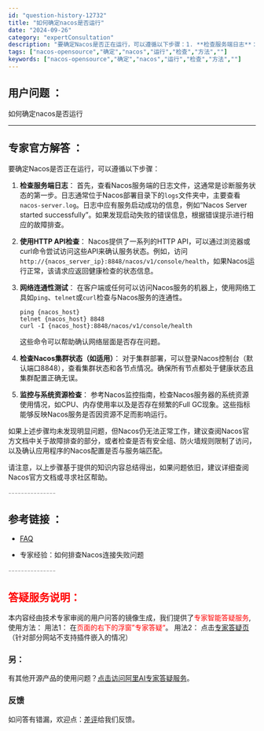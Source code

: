 ```yaml
---
id: "question-history-12732"
title: "如何确定nacos是否运行"
date: "2024-09-26"
category: "expertConsultation"
description: "要确定Nacos是否正在运行，可以遵循以下步骤：1. **检查服务端日志**：   首先，查看Nacos服务端的日志文件，这通常是诊断服务状态的第一步。日志通常位于Nacos部署目录下的`logs`文件夹中，主要查看`nacos-server.log`。日志中应有服务启动成功的信息，例如“Nacos"
tags: ["nacos-opensource","确定","nacos","运行","检查","方法",""]
keywords: ["nacos-opensource","确定","nacos","运行","检查","方法",""]
---
```


## 用户问题 ： 
 如何确定nacos是否运行  

---------------
## 专家官方解答 ：

要确定Nacos是否正在运行，可以遵循以下步骤：

1. **检查服务端日志**：
   首先，查看Nacos服务端的日志文件，这通常是诊断服务状态的第一步。日志通常位于Nacos部署目录下的`logs`文件夹中，主要查看`nacos-server.log`。日志中应有服务启动成功的信息，例如“Nacos Server started successfully”。如果发现启动失败的错误信息，根据错误提示进行相应的故障排查。

2. **使用HTTP API检查**：
   Nacos提供了一系列的HTTP API，可以通过浏览器或curl命令尝试访问这些API来确认服务状态。例如，访问`http://{nacos_server_ip}:8848/nacos/v1/console/health`，如果Nacos运行正常，该请求应返回健康检查的状态信息。

3. **网络连通性测试**：
   在客户端或任何可以访问Nacos服务的机器上，使用网络工具如`ping`、`telnet`或`curl`检查与Nacos服务的连通性。
   ```shell
   ping {nacos_host}
   telnet {nacos_host} 8848
   curl -I {nacos_host}:8848/nacos/v1/console/health
   ```
   这些命令可以帮助确认网络层面是否存在问题。

4. **检查Nacos集群状态（如适用）**：
   对于集群部署，可以登录Nacos控制台（默认端口8848），查看集群状态和各节点情况。确保所有节点都处于健康状态且集群配置正确无误。

5. **监控与系统资源检查**：
   参考Nacos监控指南，检查Nacos服务器的系统资源使用情况，如CPU、内存使用率以及是否存在频繁的Full GC现象。这些指标能够反映Nacos服务是否因资源不足而影响运行。

如果上述步骤均未发现明显问题，但Nacos仍无法正常工作，建议查阅Nacos官方文档中关于故障排查的部分，或者检查是否有安全组、防火墙规则限制了访问，以及确认应用程序的Nacos配置是否与服务端匹配。

请注意，以上步骤基于提供的知识内容总结得出，如果问题依旧，建议详细查阅Nacos官方文档或寻求社区帮助。


<font color="#949494">---------------</font> 


## 参考链接 ：

* [FAQ](https://nacos.io/docs/latest/guide/user/faq)
 
 * 专家经验：如何排查Nacos连接失败问题 


 <font color="#949494">---------------</font> 
 


## <font color="#FF0000">答疑服务说明：</font> 

本内容经由技术专家审阅的用户问答的镜像生成，我们提供了<font color="#FF0000">专家智能答疑服务</font>,使用方法：
用法1： 在<font color="#FF0000">页面的右下的浮窗”专家答疑“</font>。
用法2： 点击[专家答疑页](https://answer.opensource.alibaba.com/docs/intro)（针对部分网站不支持插件嵌入的情况）
### 另：


有其他开源产品的使用问题？[点击访问阿里AI专家答疑服务](https://answer.opensource.alibaba.com/docs/intro)。
### 反馈
如问答有错漏，欢迎点：[差评](https://ai.nacos.io/user/feedbackByEnhancerGradePOJOID?enhancerGradePOJOId=13870)给我们反馈。
